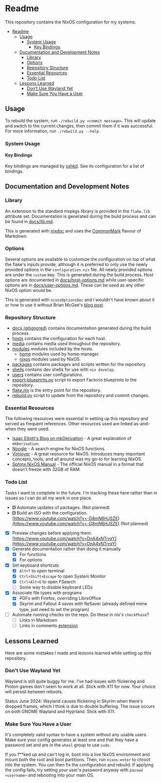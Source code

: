 # Readme

This repository contains the NixOS configuration for my systems.

- [Readme](#readme)
  - [Usage](#usage)
    - [System Usage](#system-usage)
      - [Key Bindings](#key-bindings)
  - [Documentation and Development Notes](#documentation-and-development-notes)
    - [Library](#library)
    - [Options](#options)
    - [Repository Structure](#repository-structure)
    - [Essential Resources](#essential-resources)
    - [Todo List](#todo-list)
  - [Lessons Learned](#lessons-learned)
    - [Don't Use Wayland Yet](#dont-use-wayland-yet)
    - [Make Sure You Have a User](#make-sure-you-have-a-user)

## Usage

To rebuild the system, run `./rebuild.py <commit message>`.
This will update and switch to the current changes, then commit them if it was successful.
For more information, run `./rebuild.py --help`.

### System Usage

#### Key Bindings

Key bindings are managed by [sxhkd](modules/home/shortcuts.nix). See its
configuration for a list of bindings.

## Documentation and Development Notes

### Library

An extension to the standard nixpkgs library is provided in the `flake.lib` attribute set. Documentation is generated
during the build process and can be found in [docs/lib.md](docs/lib.md).

This is generated with [nixdoc](https://github.com/nix-community/nixdoc) and uses the [CommonMark](https://commonmark.org/)
flavour of Markdown.

### Options

Several options are available to customize the configuration on top of what the flake's inputs provide, although
it is preferred to only use the newly provided options in the `configuration.nix` file. All newly provided options
are under the `custom` key. This is generated during the build process. Host options are documented in [docs/host-options.md](docs/host-options.md)
while user-specific options are in [docs/user-options.md](docs/user-options.md). These can be used as any other NixOS option would be.

This is generated with `nixosOptionsDoc` and I wouldn't have known about it or how to use it without Brian McGee's
[blog post](https://bmcgee.ie/posts/2023/03/til-how-to-generate-nixos-module-docs/).

### Repository Structure

- [docs (gitignored)](docs/) contains documentation generated during the build process.
- [hosts](hosts/) contains the configuration for each host.
- [media](media/) contains media used throughout the repository.
- [modules](modules/) modules included by the hosts.
  - [home](modules/home/) modules used by home-manager.
  - [nixos](modules/nixos/) modules used by NixOS.
- [packages](packages/) contains packages and scripts written for the repository.
- [shells](shells/) contains dev shells for use with `nix develop`.
- [users](users/) contains user configurations.
- [export-blueprints.py](export-blueprints.py) script to export Factorio blueprints to the repository.
- [flake.nix](flake.nix) is the entry point for the repository.
- [rebuild.py](rebuild.py) script to update from the repository and commit changes.

### Essential Resources

The following resources were essential in setting up this repository and served as frequent references. Other resources
used are linked as-and-when they were used.

- [Isaac Elliott's Blog on mkDerivation](https://blog.ielliott.io/nix-docs/mkDerivation.html) - A great explanation of `mkDerivation`.
- [Noogle](https://noogle.dev/) - A search engine for NixOS functions.
- [Vimjoyer](https://www.youtube.com/@vimjoyer) - A great resource for NixOS. Introduces many important concepts, tools, and all around was my go-to for learning NixOS.
- [Sphinx NixOS Manual](https://nlewo.github.io/nixos-manual-sphinx/development/option-types.xml.html) - The official NixOS manual in a format that doesn't freeze with 32GB of RAM.

### Todo List

Tasks I want to complete in the future. I'm tracking these here rather than in issues so
I can do all my work in one place.

- ❎ Automate updates of packages. (Not planned)
- ❎ Build an ISO with the configuration. [https://www.youtube.com/watch?v=-G8mN6HJSZE](https://www.youtube.com/watch?v=-G8mN6HJSZE) (Not planned)
- [x] Preview changes before applying them. [https://www.youtube.com/watch?v=DnA4xNTrrqY](https://www.youtube.com/watch?v=DnA4xNTrrqY)
- [x] Generate documentation rather than doing it manually
  - [x] For functions
  - [x] For options
- [x] Set keyboard shortcuts
  - [x] `Alt+T` to open terminal
  - [x] `Ctrl+Shift+Escape` to open System Monitor
  - [x] `Ctrl+Alt+E` to open FSearch
  - [ ] Some way to disable keyboard LEDs
- [x] Associate file types with programs
  - [x] PDFs with Firefox, overriding  LibreOffice
  - [x] Skyrim and Fallout 4 saves with ReSaver (already defined mime type, just need to set the program)
- [ ] Automate running checks on the repo. Do these in nix's `checkPhase`?
  - [ ] Links in Markdown
  - [ ] Links in comments [extension](https://marketplace.visualstudio.com/items?itemName=Isotechnics.commentlinks)

## Lessons Learned

Here are some mistakes I made and lessons learned while setting up this repository.

### Don't Use Wayland Yet

Wayland is still quite buggy for me. I've had issues with flickering and Proton games
don't seem to work at all. Stick with X11 for now. Your choice will persist between reboots.

Status June 2024: Wayland causes flickering in Skyrim when there's dropped frames, which I think
is due to double buffering. The issue occurs on both GNOME Wayland and Hyprland. Stick with X11.

### Make Sure You Have a User

It's completely valid syntax to have a system without any usable users. Make sure your config
generates at least one and that they have a password set and are in the `wheel` group to use
`sudo`.

If you f**ked up and can't log in, boot into a live NixOS environment and mount both the root
and boot partitions. Then, run `nixos-enter` to chroot into the system. You can then fix the
configuration and rebuild. If applying the config fails, try setting your user's password anyway
with `passwd <username>` and rebooting into your main OS.
